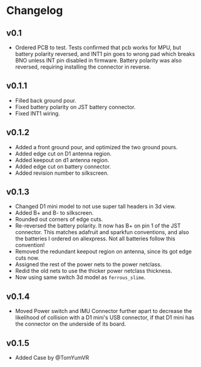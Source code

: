 # Changelog

## v0.1
- Ordered PCB to test. Tests confirmed that pcb works for MPU, but battery
  polarity reversed, and INT1 pin goes to wrong pad which breaks BNO unless INT pin
  disabled in firmware. Battery polarity was also reversed, requiring installing
  the connector in reverse.

## v0.1.1
- Filled back ground pour.
- Fixed battery polarity on JST battery connector.
- Fixed INT1 wiring.

## v0.1.2
- Added a front ground pour, and optimized the two ground pours.
- Added edge cut on D1 antenna region.
- Added keepout on d1 antenna region.
- Added edge cut on battery connector.
- Added revision number to silkscreen.

## v0.1.3
- Changed D1 mini model to not use super tall headers in 3d view.
- Added B+ and B- to silkscreen.
- Rounded out corners of edge cuts.
- Re-reversed the battery polarity. It now has B+ on pin 1 of the JST connector. This
  matches adafruit and sparkfun conventions, and also the batteries I ordered on
  aliexpress. Not all batteries follow this convention!
- Removed the redundant keepout region on antenna, since its got edge cuts now.
- Assigned the rest of the power nets to the power netclass.
- Redid the old nets to use the thicker power netclass thickness.
- Now using same switch 3d model as `ferrous_slime`.

## v0.1.4
- Moved Power switch and IMU Connector further apart to decrease the likelihood of
  collision with a D1 mini's USB connector, if that D1 mini has the connector on the
  underside of its board.

## v0.1.5
- Added Case by @TomYumVR